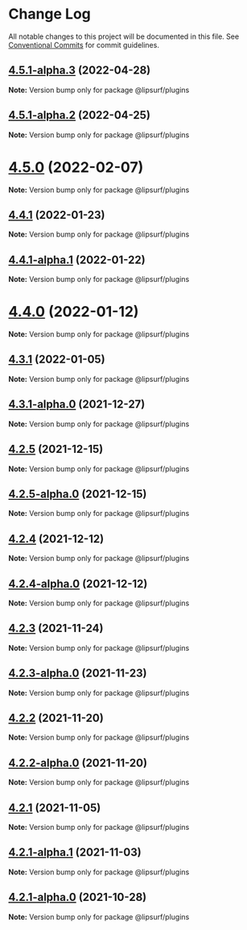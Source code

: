 # Change Log

All notable changes to this project will be documented in this file.
See [Conventional Commits](https://conventionalcommits.org) for commit guidelines.

## [4.5.1-alpha.3](https://github.com/lipsurf/plugins/compare/@lipsurf/plugins@4.5.1-alpha.2...@lipsurf/plugins@4.5.1-alpha.3) (2022-04-28)

**Note:** Version bump only for package @lipsurf/plugins





## [4.5.1-alpha.2](https://github.com/lipsurf/plugins/compare/@lipsurf/plugins@4.5.1-alpha.1...@lipsurf/plugins@4.5.1-alpha.2) (2022-04-25)

**Note:** Version bump only for package @lipsurf/plugins





# [4.5.0](https://github.com/lipsurf/plugins/compare/@lipsurf/plugins@4.5.0-alpha.1...@lipsurf/plugins@4.5.0) (2022-02-07)

**Note:** Version bump only for package @lipsurf/plugins





## [4.4.1](https://github.com/lipsurf/plugins/compare/@lipsurf/plugins@4.4.1-alpha.1...@lipsurf/plugins@4.4.1) (2022-01-23)

**Note:** Version bump only for package @lipsurf/plugins





## [4.4.1-alpha.1](https://github.com/lipsurf/plugins/compare/@lipsurf/plugins@4.4.1-alpha.0...@lipsurf/plugins@4.4.1-alpha.1) (2022-01-22)

**Note:** Version bump only for package @lipsurf/plugins





# [4.4.0](https://github.com/lipsurf/plugins/compare/@lipsurf/plugins@4.4.0-alpha.0...@lipsurf/plugins@4.4.0) (2022-01-12)

**Note:** Version bump only for package @lipsurf/plugins





## [4.3.1](https://github.com/lipsurf/plugins/compare/@lipsurf/plugins@4.3.1-alpha.0...@lipsurf/plugins@4.3.1) (2022-01-05)

**Note:** Version bump only for package @lipsurf/plugins





## [4.3.1-alpha.0](https://github.com/lipsurf/plugins/compare/@lipsurf/plugins@4.2.5...@lipsurf/plugins@4.3.1-alpha.0) (2021-12-27)

**Note:** Version bump only for package @lipsurf/plugins





## [4.2.5](https://github.com/lipsurf/plugins/compare/@lipsurf/plugins@4.2.5-alpha.0...@lipsurf/plugins@4.2.5) (2021-12-15)

**Note:** Version bump only for package @lipsurf/plugins





## [4.2.5-alpha.0](https://github.com/lipsurf/plugins/compare/@lipsurf/plugins@4.2.4...@lipsurf/plugins@4.2.5-alpha.0) (2021-12-15)

**Note:** Version bump only for package @lipsurf/plugins





## [4.2.4](https://github.com/lipsurf/plugins/compare/@lipsurf/plugins@4.2.4-alpha.0...@lipsurf/plugins@4.2.4) (2021-12-12)

**Note:** Version bump only for package @lipsurf/plugins





## [4.2.4-alpha.0](https://github.com/lipsurf/plugins/compare/@lipsurf/plugins@4.2.3...@lipsurf/plugins@4.2.4-alpha.0) (2021-12-12)

**Note:** Version bump only for package @lipsurf/plugins





## [4.2.3](https://github.com/lipsurf/plugins/compare/@lipsurf/plugins@4.2.3-alpha.0...@lipsurf/plugins@4.2.3) (2021-11-24)

**Note:** Version bump only for package @lipsurf/plugins





## [4.2.3-alpha.0](https://github.com/lipsurf/plugins/compare/@lipsurf/plugins@4.2.2...@lipsurf/plugins@4.2.3-alpha.0) (2021-11-23)

**Note:** Version bump only for package @lipsurf/plugins





## [4.2.2](https://github.com/lipsurf/plugins/compare/@lipsurf/plugins@4.2.2-alpha.0...@lipsurf/plugins@4.2.2) (2021-11-20)

**Note:** Version bump only for package @lipsurf/plugins





## [4.2.2-alpha.0](https://github.com/lipsurf/plugins/compare/@lipsurf/plugins@4.2.1...@lipsurf/plugins@4.2.2-alpha.0) (2021-11-20)

**Note:** Version bump only for package @lipsurf/plugins





## [4.2.1](https://github.com/lipsurf/plugins/compare/@lipsurf/plugins@4.2.1-alpha.1...@lipsurf/plugins@4.2.1) (2021-11-05)

**Note:** Version bump only for package @lipsurf/plugins





## [4.2.1-alpha.1](https://github.com/lipsurf/plugins/compare/@lipsurf/plugins@4.2.1-alpha.0...@lipsurf/plugins@4.2.1-alpha.1) (2021-11-03)

**Note:** Version bump only for package @lipsurf/plugins





## [4.2.1-alpha.0](https://github.com/lipsurf/plugins/compare/@lipsurf/plugins@4.2.0...@lipsurf/plugins@4.2.1-alpha.0) (2021-10-28)

**Note:** Version bump only for package @lipsurf/plugins
